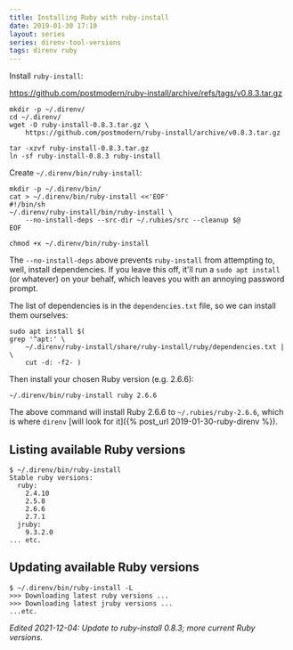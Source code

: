 ```yaml
---
title: Installing Ruby with ruby-install
date: 2019-01-30 17:10
layout: series
series: direnv-tool-versions
tags: direnv ruby
---
```


Install `ruby-install`:

https://github.com/postmodern/ruby-install/archive/refs/tags/v0.8.3.tar.gz

    mkdir -p ~/.direnv/
    cd ~/.direnv/
    wget -O ruby-install-0.8.3.tar.gz \
        https://github.com/postmodern/ruby-install/archive/v0.8.3.tar.gz

    tar -xzvf ruby-install-0.8.3.tar.gz
    ln -sf ruby-install-0.8.3 ruby-install

Create `~/.direnv/bin/ruby-install`:

```
mkdir -p ~/.direnv/bin/
cat > ~/.direnv/bin/ruby-install <<'EOF'
#!/bin/sh
~/.direnv/ruby-install/bin/ruby-install \
    --no-install-deps --src-dir ~/.rubies/src --cleanup $@
EOF

chmod +x ~/.direnv/bin/ruby-install
```

The `--no-install-deps` above prevents `ruby-install` from attempting to, well, install dependencies. If you leave this off, it'll run a `sudo apt install` (or whatever) on your behalf, which leaves you with an annoying password prompt.

The list of dependencies is in the `dependencies.txt` file, so we can install them ourselves:

    sudo apt install $(
    grep '^apt:' \
        ~/.direnv/ruby-install/share/ruby-install/ruby/dependencies.txt | \
        cut -d: -f2- )

Then install your chosen Ruby version (e.g. 2.6.6):

    ~/.direnv/bin/ruby-install ruby 2.6.6

The above command will install Ruby 2.6.6 to `~/.rubies/ruby-2.6.6`, which is where `direnv` [will look for it]({% post_url 2019-01-30-ruby-direnv %}).

## Listing available Ruby versions

```
$ ~/.direnv/bin/ruby-install
Stable ruby versions:
  ruby:
    2.4.10
    2.5.8
    2.6.6
    2.7.1
  jruby:
    9.3.2.0
... etc.
```

## Updating available Ruby versions

```
$ ~/.direnv/bin/ruby-install -L
>>> Downloading latest ruby versions ...
>>> Downloading latest jruby versions ...
...etc.
```

_Edited 2021-12-04: Update to ruby-install 0.8.3; more current Ruby versions._

